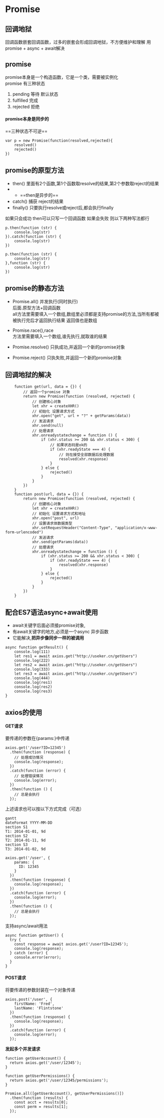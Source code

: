 # Promise
## 回调地狱
回调函数嵌套回调函数，过多的嵌套会形成回调地狱，不方便维护和理解 用promise + async + await解决

## promise
promise本身是一个构造函数，它是一个类，需要被实例化<br>
promise 有三种状态
1. pending 等待 默认状态
2. fulfilled 完成
3. rejected  拒绝

#### promise本身是同步的
==三种状态不可逆==
```
var p = new Promise(function(resolved,rejected){
    resolved()
    rejected()
})
```
## promise的原型方法

  * then() 里面有2个函数,第1个函数取resolve的结果,第2个参数取reject的结果
  * * ==then是异步的==
  * catch() 捕获 reject的结果
  * finally() 只要执行resolve或reject后,都会执行finally

如果只会成功 then可以只写一个回调函数
如果会失败 则以下两种写法都行
```
p.then(function (str) {
	console.log(str)
}).catch(function (str) {
	console.log(str)
})

p.then(function (str) {
	console.log(str)
},function (str) {
	console.log(str)
})
```

## promise的静态方法
* Promise.all() 并发执行(同时执行)<br>
后面.原型方法+回调函数<br>
all方法里需要填入一个数组,数组里必须都是支持promise的方法,当所有都被被执行完后才返回执行结果 返回值也是数组

* Promise.race(),race<br> 
方法里需要填入一个数组,谁先执行,就取谁的结果

* Promise.resolve() 只执成功,并返回一个新的promise对象

* Promise.reject()  只执失败,并返回一个新的promise对象


## 回调地狱的解决
```
	function get(url, data = {}) {
		// 返回一个promise 对象
		return new Promise(function (resolved, rejected) {
			// 创建核心对象
			let xhr = createXHR()
			// 初始化 设置请求方式
			xhr.open("get", url + "?" + getParams(data))
			// 发送请求
			xhr.send(null)
			// 处理请求
			xhr.onreadystatechange = function () {
				if (xhr.status >= 200 && xhr.status < 300) {
					// 如果状态码是ok的
					if (xhr.readyState === 4) {
						// 则在接受全部数据后处理数据
						resolved(xhr.response)
					}
				} else {
					rejected()
				}
			}
		})
	}
	function post(url, data = {}) {
		return new Promise(function (resolved, rejected) {
			// 创建核心对象
			let xhr = createXHR()
			// 初始化 设置请求方式和地址
			xhr.open("post", url)
			// 设置请求体数据类型
			xhr.setRequestHeader("Content-Type", "application/x-www-form-urlencoded")
			// 发送请求
			xhr.send(getParams(data))
			// 处理请求
			xhr.onreadystatechange = function () {
				if (xhr.status >= 200 && xhr.status < 300) {
					if (xhr.readyState === 4) {
						resolved(xhr.response)
					}
				} else {
					rejected()
				}
			}
		})
	}
```
## 配合ES7语法async+await使用
* await关键字后面必须接promise对象,
* 有await关键字的地方,必须是一个async 异步函数
* 它能解决,**把异步像同步一样的被调用**
```
async function getResult() {
	console.log(111)
	let res1 = await axios.get("http://useker.cn/getUsers")
	console.log(222)
	let res2 = await axios.get("http://useker.cn/getUsers")
	console.log(333)
	let res3 = await axios.get("http://useker.cn/getUsers")
	console.log(444)
	console.log(res1)
	console.log(res2)
	console.log(res3)
}
```
## axios的使用
#### GET请求
要传递的参数在{params:}中传递
```
axios.get('/user?ID=12345')
  .then(function (response) {
    // 处理成功情况
    console.log(response);
  })
  .catch(function (error) {
    // 处理错误情况
    console.log(error);
  })
  .then(function () {
    // 总是会执行
  });
```
上述请求也可以按以下方式完成（可选）
```
gantt
dateFormat YYYY-MM-DD
section S1
T1: 2014-01-01, 9d
section S2
T2: 2014-01-11, 9d
section S3
T3: 2014-01-02, 9d
```

```
axios.get('/user', {
    params: {
      ID: 12345
    }
  })
  .then(function (response) {
    console.log(response);
  })
  .catch(function (error) {
    console.log(error);
  })
  .then(function () {
    // 总是会执行
  });  
```
支持async/await用法
```
async function getUser() {
  try {
    const response = await axios.get('/user?ID=12345');
    console.log(response);
  } catch (error) {
    console.error(error);
  }
}
```
#### POST请求
将要传递的参数封装在一个对象传递
```
axios.post('/user', {
    firstName: 'Fred',
    lastName: 'Flintstone'
  })
  .then(function (response) {
    console.log(response);
  })
  .catch(function (error) {
    console.log(error);
  });
```
**发起多个并发请求**
```
function getUserAccount() {
  return axios.get('/user/12345');
}

function getUserPermissions() {
  return axios.get('/user/12345/permissions');
}

Promise.all([getUserAccount(), getUserPermissions()])
  .then(function (results) {
    const acct = results[0];
    const perm = results[1];
  });
```